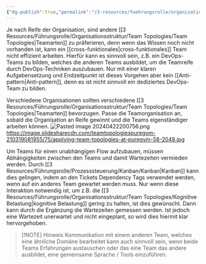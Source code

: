 ```yaml
---
{"dg-publish":true,"permalink":"/3-resources/fuehrungsrolle/organisationsstruktur/team-topologies/organisationsreife/","created":"2024-11-11T08:59:52.097+01:00","updated":"2024-04-28T17:02:40.325+02:00"}
---
```



Je nach Reife der Organisation, sind andere [[3 Resources/Führungsrolle/Organisationsstruktur/Team Topologies/Team Topologies\|Teamarten]] zu präferieren, denn wenn das Wissen noch nicht vorhanden ist, kann ein [[cross-funktionales\|cross-funktionales]] Team nicht effizient arbeiten. Hierfür kann es sinnvoll sein, z.B. ein DevOps-Teams zu bilden, welches die anderen Teams ausbildet, um die Teamreife durch DevOps-Techniken auszubauen. Nur mit einer klaren Aufgabensetzung und Endzeitpunkt ist dieses Vorgehen aber kein [[Anti-pattern\|Anti-pattern]], denn es ist nicht sinnvoll ein dediziertes DevOps-Team zu bilden.

Verschiedene Organisationen sollten verschiedene [[3 Resources/Führungsrolle/Organisationsstruktur/Team Topologies/Team Topologies\|Teamarten]] bevorzugen. Passe die Teamorganisation an, sobald die Organisation an Reife gewinnt und die Teams eigenständiger arbeiten können. 
![Pasted image 20240422200756.png](/img/user/4%20Archive/Assets/Pasted%20image%2020240422200756.png)
https://image.slidesharecdn.com/teamtopologiespuregym-210319081955/75/applying-team-topologies-at-puregym-58-2048.jpg

Um Teams für einen unabhängigen Flow aufzubauen, müssen Abhängigkeiten zwischen den Teams und damit Wartezeiten vermieden werden. Durch [[3 Resources/Führungsrolle/Prozesssteuerung/Kanban/Kanban\|Kanban]] kann dies gelingen, indem an den Tickets Dependency Tags verwendet werden, wenn auf ein anderes Team gewartet werden muss. Nur wenn diese Interaktion notwendig ist, um z.B. die [[3 Resources/Führungsrolle/Organisationsstruktur/Team Topologies/Kognitive Belastung\|kognitive Belastung]] gering zu halten, ist dies gewünscht. Dann kann durch die Ergänzung die Wartezeiten gemessen werden. Ist jedoch eine Wartezeit unerwartet und nicht eingeplant, so wird dies hiermit klar hervorgehoben.

>[!NOTE] Hinweis
>Kommunikation mit einem anderen Team, welches eine ähnliche Domäne bearbeitet kann auch sinnvoll sein, wenn beide Teams Erfahrungen austauschen oder das eine Team das andere ausbildet, eine gemeinsame Sprache / Tools einzuführen.
